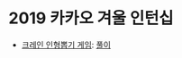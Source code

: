 2019 카카오 겨울 인턴십
=======================

- [크레인 인형뽑기 게임](https://programmers.co.kr/learn/courses/30/lessons/64061): [풀이](./64061.java)
